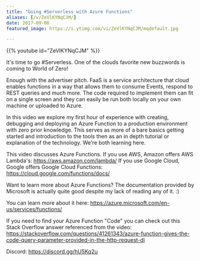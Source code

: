 ```yaml
---
title: "Going #Serverless with Azure Functions"
aliases: [/v/ZeVlKYNqCJM/]
date: 2017-09-06
featured_image: https://i.ytimg.com/vi/ZeVlKYNqCJM/mqdefault.jpg

---
```


{{% youtube id="ZeVlKYNqCJM" %}}

It's time to go #Serverless. One of the clouds favorite new buzzwords is coming to  World of Zero!

Enough with the advertiser pitch. FaaS is a service architecture that cloud enables functions in a way that allows them to consume Events, respond to REST queries and much more. The code required to implement them can fit on a single screen and they can easily be run both locally on your own machine or uploaded to Azure.

In this video we explore my first hour of experience with creating, debugging and deploying an Azure Function to a production environment with zero prior knowledge. This serves as more of a bare basics getting started and introduction to the tools then as an in depth tutorial or explanation of the technology. We're both learning here.

This video discusses Azure Functions.
If you use AWS, Amazon offers AWS Lambda's: https://aws.amazon.com/lambda/
If you use Google Cloud, Google offers Google Cloud Functions: https://cloud.google.com/functions/docs/

Want to learn more about Azure Functions? The documentation provided by Microsoft is actually quite good despite my lack of reading any of it. :)

You can learn more about it here: https://azure.microsoft.com/en-us/services/functions/

If you need to find your Azure Function "Code" you can check out this Stack Overflow answer referenced from the video: https://stackoverflow.com/questions/41261343/azure-function-gives-the-code-query-parameter-provided-in-the-http-request-di

Discord: https://discord.gg/hU5Kq2u